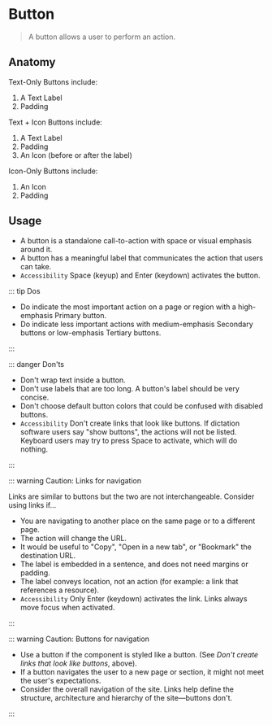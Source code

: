 # Button

> A button allows a user to perform an action.

## Anatomy

Text-Only Buttons include:

1. A Text Label
2. Padding

Text + Icon Buttons include:

1. A Text Label
2. Padding
3. An Icon (before or after the label)

Icon-Only Buttons include:

1. An Icon
2. Padding

## Usage

- A button is a standalone call-to-action with space or visual emphasis around it.
- A button has a meaningful label that communicates the action that users can take.
- `Accessibility` Space (keyup) and Enter (keydown) activates the button.

::: tip Dos

- Do indicate the most important action on a page or region with a high-emphasis Primary button.
- Do indicate less important actions with medium-emphasis Secondary buttons or low-emphasis Tertiary buttons.

:::

::: danger Don'ts

- Don't wrap text inside a button.
- Don't use labels that are too long. A button's label should be very concise.
- Don't choose default button colors that could be confused with disabled buttons.
- `Accessibility` Don't create links that look like buttons. If dictation software users say "show buttons", the actions will not be listed. Keyboard users may try to press Space to activate, which will do nothing.

:::

::: warning Caution: Links for navigation

Links are similar to buttons but the two are not interchangeable. Consider using links if...

- You are navigating to another place on the same page or to a different page.
- The action will change the URL.
- It would be useful to "Copy", "Open in a new tab", or "Bookmark" the destination URL.
- The label is embedded in a sentence, and does not need margins or padding.
- The label conveys location, not an action (for example: a link that references a resource).
- `Accessibility` Only Enter (keydown) activates the link. Links always move focus when activated.

:::

::: warning Caution: Buttons for navigation

- Use a button if the component is styled like a button. (See _Don't create links that look like buttons_, above).
- If a button navigates the user to a new page or section, it might not meet the user's expectations.
- Consider the overall navigation of the site. Links help define the structure, architecture and hierarchy of the site&mdash;buttons don't.

:::
